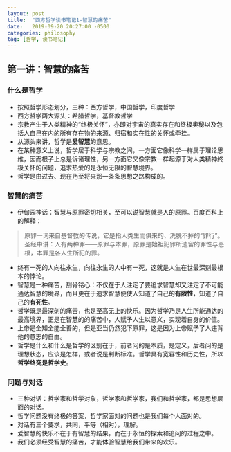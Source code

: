 ```yaml
---
layout: post
title:  "西方哲学读书笔记1-智慧的痛苦"
date:   2019-09-20 20:27:00 -0500
categories: philosophy
tag: [哲学, 读书笔记]
---
```


## 第一讲：智慧的痛苦

### 什么是哲学

* 按照哲学形态划分，三种：西方哲学，中国哲学，印度哲学  
* 西方哲学两大源头：希腊哲学，基督教哲学  
* 宗教产生于人类精神的“终极关怀”，亦即对宇宙的真实存在和终极奥秘以及包括人自己在内的所有存在物的来源、归宿和实在性的关怀或牵挂。  
* 从源头来讲，哲学是**爱智慧**的意思。  
* 在某种意义上说，哲学居于科学与宗教之间，一方面它像科学一样属于理论思维，因而根子上总是诉诸理性，另一方面它又像宗教一样起源于对人类精神终极关怀的问题，追求热爱的是永恒无限的智慧境界。  
* 哲学是由过去、现在乃至将来那一条条思想之路构成的。

### 智慧的痛苦

* 伊甸园神话：智慧与原罪密切相关，至可以说智慧就是人的原罪。百度百科上的解释：
> 原罪一词来自基督教的传说，它是指人类生而俱来的、洗脱不掉的“罪行”。  
> 圣经中讲：人有两种罪——原罪与本罪，原罪是始祖犯罪所遗留的罪性与恶根，本罪是各人生所犯的罪。  
* 终有一死的人向往永生，向往永生的人中有一死，这就是人生在世最深刻最根本的悖论。  
* 智慧是一种痛苦，刻骨铭心：不仅在于人注定了要追求智慧却又注定了不可能通达智慧的境界，而且更在于追求智慧便使人知道了自己的**有限性**，知道了自己的**有死性**。  
* 哲学既是最深刻的痛苦，也是至高无上的快乐。因为哲学乃是人生所能通达的最高境界，正是在智慧的的痛苦中，人赋予人生以意义，实现着自身的价值。  
* 上帝是全知全能全善的，但是亚当仍然犯下原罪，这是因为上帝赋予了人违背他的意志的自由。  
* 哲学是什么和什么是哲学的区别在于，前者问的是本质，是定义，后者问的是理想状态，应该是怎样，或者说是判断标准。哲学具有宽容性和历史性，所以**哲学终究是哲学史**。

### 问题与对话

* 三种对话：哲学家和哲学对象，哲学家和哲学家，我们和哲学家，都是思想层面的对话。  
* 哲学问题没有终极的答案，哲学家面对的问题也是我们每个人面对的。  
* 对话有三个要求，共同，平等（相对），理解。  
* 爱智慧的快乐不在于有智慧的结果，而在于永恒的探索和追问的过程之中。  
* 我们必须经受智慧的痛苦，才能体验智慧给我们带来的欢乐。
